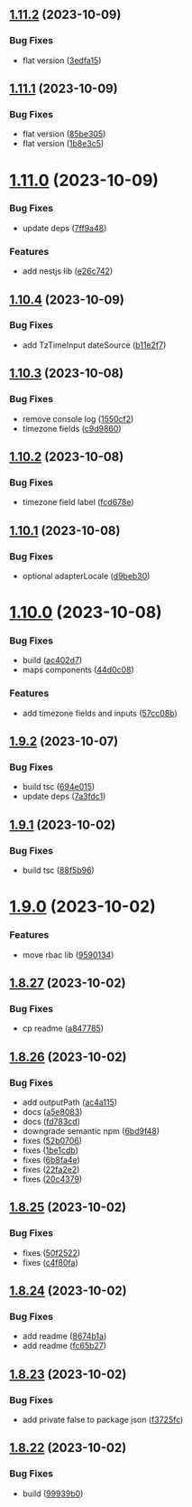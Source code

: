 ## [1.11.2](https://github.com/ra-libs/nx-libraries/compare/react-v1.11.1...react-v1.11.2) (2023-10-09)


### Bug Fixes

* flat version ([3edfa15](https://github.com/ra-libs/nx-libraries/commit/3edfa15330a3c63126ae99b01e4e6a79b9c89f23))

## [1.11.1](https://github.com/ra-libs/nx-libraries/compare/react-v1.11.0...react-v1.11.1) (2023-10-09)


### Bug Fixes

* flat version ([85be305](https://github.com/ra-libs/nx-libraries/commit/85be3051e4b98aad8350033e6feeacd532c73ad0))
* flat version ([1b8e3c5](https://github.com/ra-libs/nx-libraries/commit/1b8e3c5a31b988efe75d30c1b55f53d9370a89ab))

# [1.11.0](https://github.com/ra-libs/nx-libraries/compare/react-v1.10.4...react-v1.11.0) (2023-10-09)

### Bug Fixes

- update deps ([7ff9a48](https://github.com/ra-libs/nx-libraries/commit/7ff9a48e83c3572c964894492f711eb33fd1830c))

### Features

- add nestjs lib ([e26c742](https://github.com/ra-libs/nx-libraries/commit/e26c74244fcc51f76004b42449553f5615e91e25))

## [1.10.4](https://github.com/ra-libs/nx-libraries/compare/react-v1.10.3...react-v1.10.4) (2023-10-09)

### Bug Fixes

- add TzTimeInput dateSource ([b11e2f7](https://github.com/ra-libs/nx-libraries/commit/b11e2f7f33cd3789008e2be894e8f249d2141ca9))

## [1.10.3](https://github.com/ra-libs/nx-libraries/compare/react-v1.10.2...react-v1.10.3) (2023-10-08)

### Bug Fixes

- remove console log ([1550cf2](https://github.com/ra-libs/nx-libraries/commit/1550cf241f32df4921550048f6b7c7a891655726))
- timezone fields ([c9d9860](https://github.com/ra-libs/nx-libraries/commit/c9d98603526117d13d9b7ab28b5fe3f105546348))

## [1.10.2](https://github.com/ra-libs/nx-libraries/compare/react-v1.10.1...react-v1.10.2) (2023-10-08)

### Bug Fixes

- timezone field label ([fcd678e](https://github.com/ra-libs/nx-libraries/commit/fcd678e6be1c07681f042c57cea5e4d4f1bd5eb8))

## [1.10.1](https://github.com/ra-libs/nx-libraries/compare/react-v1.10.0...react-v1.10.1) (2023-10-08)

### Bug Fixes

- optional adapterLocale ([d9beb30](https://github.com/ra-libs/nx-libraries/commit/d9beb309cb886852ee8c88360b91a8afcb5e2030))

# [1.10.0](https://github.com/ra-libs/nx-libraries/compare/react-v1.9.2...react-v1.10.0) (2023-10-08)

### Bug Fixes

- build ([ac402d7](https://github.com/ra-libs/nx-libraries/commit/ac402d79a173543b0df57e4d648cd8143a65f098))
- maps components ([44d0c08](https://github.com/ra-libs/nx-libraries/commit/44d0c08f9d8c0f5767ce646823deeb80287ea68f))

### Features

- add timezone fields and inputs ([57cc08b](https://github.com/ra-libs/nx-libraries/commit/57cc08b770dfff726f3f67460cb19f76fde54084))

## [1.9.2](https://github.com/ra-libs/nx-libraries/compare/react-v1.9.1...react-v1.9.2) (2023-10-07)

### Bug Fixes

- build tsc ([694e015](https://github.com/ra-libs/nx-libraries/commit/694e0156fc39fd470b60c704f92e46c5a5b66293))
- update deps ([7a3fdc1](https://github.com/ra-libs/nx-libraries/commit/7a3fdc1468f395a220d5777c62d27200302f7f8d))

## [1.9.1](https://github.com/ra-libs/nx-libraries/compare/react-v1.9.0...react-v1.9.1) (2023-10-02)

### Bug Fixes

- build tsc ([88f5b96](https://github.com/ra-libs/nx-libraries/commit/88f5b9673ad7fa79088690d235cf2242abf1d4e5))

# [1.9.0](https://github.com/ra-libs/nx-libraries/compare/react-v1.8.27...react-v1.9.0) (2023-10-02)

### Features

- move rbac lib ([9590134](https://github.com/ra-libs/nx-libraries/commit/9590134d639691068d9b98b3d1823bd54a4de8d0))

## [1.8.27](https://github.com/ra-libs/nx-libraries/compare/react-v1.8.26...react-v1.8.27) (2023-10-02)

### Bug Fixes

- cp readme ([a847785](https://github.com/ra-libs/nx-libraries/commit/a8477859e2b0c027bf425e804fe9019f156bb61d))

## [1.8.26](https://github.com/ra-libs/nx-libraries/compare/react-v1.8.25...react-v1.8.26) (2023-10-02)

### Bug Fixes

- add outputPath ([ac4a115](https://github.com/ra-libs/nx-libraries/commit/ac4a11559b5fff34d647f3e3490e9a2b23101a14))
- docs ([a5e8083](https://github.com/ra-libs/nx-libraries/commit/a5e80837d12139c86f5209873e2fa66631719e15))
- docs ([fd783cd](https://github.com/ra-libs/nx-libraries/commit/fd783cd1b19d82d34a1d466f7a07ffed24a6457a))
- downgrade semantic npm ([6bd9f48](https://github.com/ra-libs/nx-libraries/commit/6bd9f48844cac13966dafcd4a5507ac2b502b169))
- fixes ([52b0706](https://github.com/ra-libs/nx-libraries/commit/52b070665406c8a1c5dd97933360c3a6e1909b22))
- fixes ([1be1cdb](https://github.com/ra-libs/nx-libraries/commit/1be1cdbfde06484799e0651dac014bab51713db2))
- fixes ([6b8fa4e](https://github.com/ra-libs/nx-libraries/commit/6b8fa4e7a03b44e561296ebdce12072e565b59b5))
- fixes ([22fa2e2](https://github.com/ra-libs/nx-libraries/commit/22fa2e2e010c9712c46969780cc8a5b078fa756b))
- fixes ([20c4379](https://github.com/ra-libs/nx-libraries/commit/20c4379c1dfff6ccfed336240b442c768e3209cf))

## [1.8.25](https://github.com/ra-libs/nx-libraries/compare/react-v1.8.24...react-v1.8.25) (2023-10-02)

### Bug Fixes

- fixes ([50f2522](https://github.com/ra-libs/nx-libraries/commit/50f2522d1fe6d06f782efa57c587314ebe97d2df))
- fixes ([c4f80fa](https://github.com/ra-libs/nx-libraries/commit/c4f80fafe9b069ad77384f464523aeb547102df7))

## [1.8.24](https://github.com/ra-libs/nx-libraries/compare/react-v1.8.23...react-v1.8.24) (2023-10-02)

### Bug Fixes

- add readme ([8674b1a](https://github.com/ra-libs/nx-libraries/commit/8674b1a5b99d4889a2beb4983f7bdf181192d1c8))
- add readme ([fc65b27](https://github.com/ra-libs/nx-libraries/commit/fc65b2745757ffbe8ce6a7981b966605bfcbce91))

## [1.8.23](https://github.com/ra-libs/nx-libraries/compare/react-v1.8.22...react-v1.8.23) (2023-10-02)

### Bug Fixes

- add private false to package json ([f3725fc](https://github.com/ra-libs/nx-libraries/commit/f3725fc0357369546ca998f9c33ec7c102a3ea06))

## [1.8.22](https://github.com/ra-libs/nx-libraries/compare/react-v1.8.21...react-v1.8.22) (2023-10-02)

### Bug Fixes

- build ([99939b0](https://github.com/ra-libs/nx-libraries/commit/99939b085c52eac51d85daf69d5f925dcc464392))
